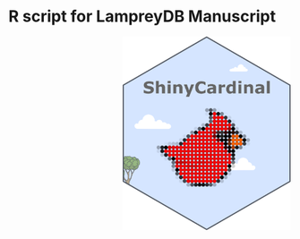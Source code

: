 # R script for LampreyDB Manuscript

<img src="https://github.com/YonghuiDong/ShinyCardinal/blob/main/inst/app/www/img/logo.png" align="right" alt="" width="300" />


